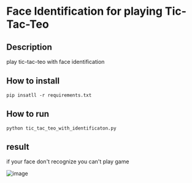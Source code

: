 # Face Identification for playing Tic-Tac-Teo

## Description

play tic-tac-teo with face identification

## How to install
```
pip insatll -r requirements.txt
```

## How to run
```
python tic_tac_teo_with_identificaton.py
```

## result

if your face don't recognize you can't play game

![image](https://github.com/SajedehGharabadian/Deep_Learning_Pylearn7/assets/76538787/5bd54cae-8c2a-4d8d-9844-ff324d36d594)
